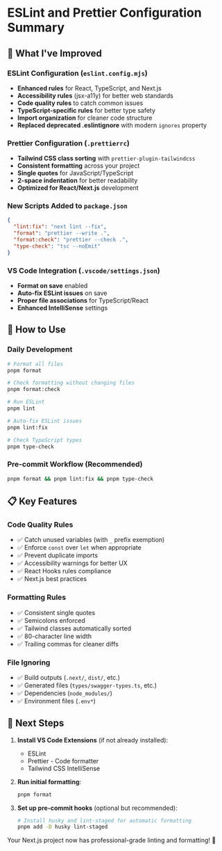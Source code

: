 # ESLint and Prettier Configuration Summary

## 🎉 What I've Improved

### ESLint Configuration (`eslint.config.mjs`)

- **Enhanced rules** for React, TypeScript, and Next.js
- **Accessibility rules** (jsx-a11y) for better web standards
- **Code quality rules** to catch common issues
- **TypeScript-specific rules** for better type safety
- **Import organization** for cleaner code structure
- **Replaced deprecated .eslintignore** with modern `ignores` property

### Prettier Configuration (`.prettierrc`)

- **Tailwind CSS class sorting** with `prettier-plugin-tailwindcss`
- **Consistent formatting** across your project
- **Single quotes** for JavaScript/TypeScript
- **2-space indentation** for better readability
- **Optimized for React/Next.js** development

### New Scripts Added to `package.json`

```json
{
  "lint:fix": "next lint --fix",
  "format": "prettier --write .",
  "format:check": "prettier --check .",
  "type-check": "tsc --noEmit"
}
```

### VS Code Integration (`.vscode/settings.json`)

- **Format on save** enabled
- **Auto-fix ESLint issues** on save
- **Proper file associations** for TypeScript/React
- **Enhanced IntelliSense** settings

## 🚀 How to Use

### Daily Development

```bash
# Format all files
pnpm format

# Check formatting without changing files
pnpm format:check

# Run ESLint
pnpm lint

# Auto-fix ESLint issues
pnpm lint:fix

# Check TypeScript types
pnpm type-check
```

### Pre-commit Workflow (Recommended)

```bash
pnpm format && pnpm lint:fix && pnpm type-check
```

## 📋 Key Features

### Code Quality Rules

- ✅ Catch unused variables (with `_` prefix exemption)
- ✅ Enforce `const` over `let` when appropriate
- ✅ Prevent duplicate imports
- ✅ Accessibility warnings for better UX
- ✅ React Hooks rules compliance
- ✅ Next.js best practices

### Formatting Rules

- ✅ Consistent single quotes
- ✅ Semicolons enforced
- ✅ Tailwind classes automatically sorted
- ✅ 80-character line width
- ✅ Trailing commas for cleaner diffs

### File Ignoring

- ✅ Build outputs (`.next/`, `dist/`, etc.)
- ✅ Generated files (`types/swagger-types.ts`, etc.)
- ✅ Dependencies (`node_modules/`)
- ✅ Environment files (`.env*`)

## 🔧 Next Steps

1. **Install VS Code Extensions** (if not already installed):
   - ESLint
   - Prettier - Code formatter
   - Tailwind CSS IntelliSense

2. **Run initial formatting**:

   ```bash
   pnpm format
   ```

3. **Set up pre-commit hooks** (optional but recommended):
   ```bash
   # Install husky and lint-staged for automatic formatting
   pnpm add -D husky lint-staged
   ```

Your Next.js project now has professional-grade linting and formatting! 🎯
